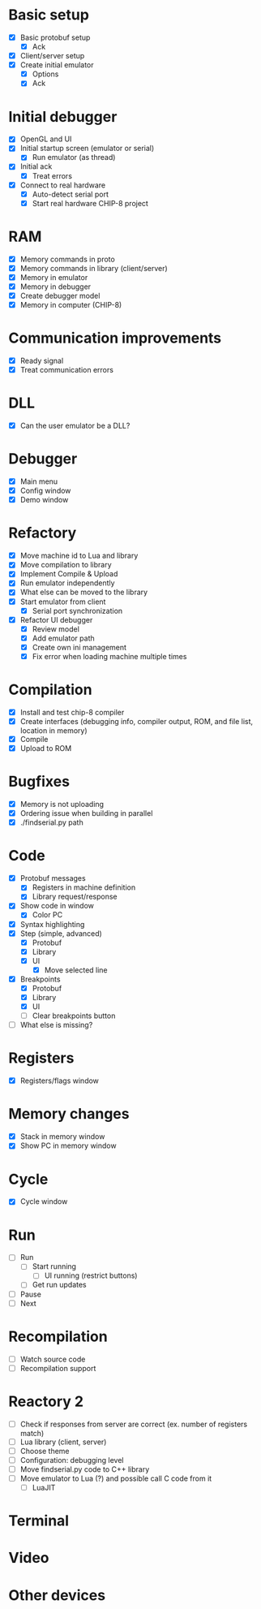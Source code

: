 # Basic setup

- [x] Basic protobuf setup
  - [x] Ack
- [x] Client/server setup
- [x] Create initial emulator
  - [x] Options
  - [x] Ack

# Initial debugger

- [x] OpenGL and UI
- [x] Initial startup screen (emulator or serial)
  - [x] Run emulator (as thread)
- [x] Initial ack
  - [x] Treat errors
- [x] Connect to real hardware
  - [x] Auto-detect serial port
  - [x] Start real hardware CHIP-8 project

# RAM

- [x] Memory commands in proto
- [x] Memory commands in library (client/server)
- [x] Memory in emulator
- [x] Memory in debugger
 - [x] Create debugger model
- [x] Memory in computer (CHIP-8)

# Communication improvements

- [x] Ready signal
- [x] Treat communication errors

# DLL

- [x] Can the user emulator be a DLL?

# Debugger

- [x] Main menu
- [x] Config window
- [x] Demo window

# Refactory

- [x] Move machine id to Lua and library
- [x] Move compilation to library
- [x] Implement Compile & Upload
- [x] Run emulator independently
- [x] What else can be moved to the library
- [x] Start emulator from client
  - [x] Serial port synchronization
- [x] Refactor UI debugger
  - [x] Review model
  - [x] Add emulator path
  - [x] Create own ini management
  - [x] Fix error when loading machine multiple times

# Compilation

- [x] Install and test chip-8 compiler
- [x] Create interfaces (debugging info, compiler output, ROM, and file list, location in memory)
- [x] Compile
- [x] Upload to ROM

# Bugfixes

- [x] Memory is not uploading
- [x] Ordering issue when building in parallel
- [x] ./findserial.py path

# Code

- [x] Protobuf messages
  - [x] Registers in machine definition
  - [x] Library request/response
- [x] Show code in window
  - [x] Color PC
- [x] Syntax highlighting
- [x] Step (simple, advanced)
  - [x] Protobuf
  - [x] Library
  - [x] UI
    - [x] Move selected line
- [x] Breakpoints
  - [x] Protobuf
  - [x] Library
  - [x] UI
  - [ ] Clear breakpoints button
- [ ] What else is missing?

# Registers

- [x] Registers/flags window

# Memory changes

- [x] Stack in memory window
- [x] Show PC in memory window

# Cycle

- [x] Cycle window

# Run

- [ ] Run
  - [ ] Start running
    - [ ] UI running (restrict buttons)
  - [ ] Get run updates
- [ ] Pause
- [ ] Next

# Recompilation

- [ ] Watch source code
- [ ] Recompilation support

# Reactory 2

- [ ] Check if responses from server are correct (ex. number of registers match)
- [ ] Lua library (client, server)
- [ ] Choose theme
- [ ] Configuration: debugging level
- [ ] Move findserial.py code to C++ library
- [ ] Move emulator to Lua (?) and possible call C code from it
  - [ ] LuaJIT

# Terminal

# Video

# Other devices